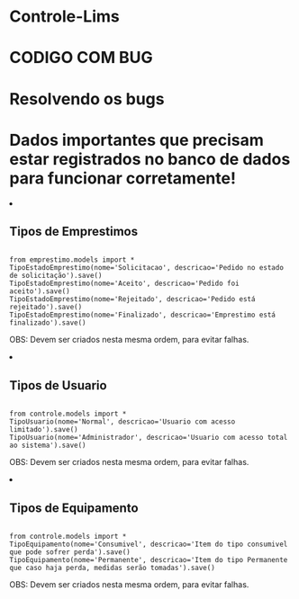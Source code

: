 # Controle-Lims
<h1>CODIGO COM BUG</h1>
<h1>Resolvendo os bugs</h1>
<h1>Dados importantes que precisam estar registrados no banco de dados para funcionar corretamente!</h1>
<li><h2>Tipos de Emprestimos </h2></li>
<pre><code>
from emprestimo.models import *
TipoEstadoEmprestimo(nome='Solicitacao', descricao='Pedido no estado de solicitação').save()
TipoEstadoEmprestimo(nome='Aceito', descricao='Pedido foi aceito').save()
TipoEstadoEmprestimo(nome='Rejeitado', descricao='Pedido está rejeitado').save()
TipoEstadoEmprestimo(nome='Finalizado', descricao='Emprestimo está finalizado').save()</code></pre>
    
OBS: Devem ser criados nesta mesma ordem, para evitar falhas.


<li><h2>Tipos de Usuario </h2></li>
<pre><code>
from controle.models import *
TipoUsuario(nome='Normal', descricao='Usuario com acesso limitado').save()
TipoUsuario(nome='Administrador', descricao='Usuario com acesso total ao sistema').save()</code></pre>
    
OBS: Devem ser criados nesta mesma ordem, para evitar falhas.

<li><h2>Tipos de Equipamento </h2></li>
<pre><code>
from controle.models import *
TipoEquipamento(nome='Consumivel', descricao='Item do tipo consumivel que pode sofrer perda').save()
TipoEquipamento(nome='Permanente', descricao='Item do tipo Permanente que caso haja perda, medidas serão tomadas').save()</code></pre>
    
OBS: Devem ser criados nesta mesma ordem, para evitar falhas.
